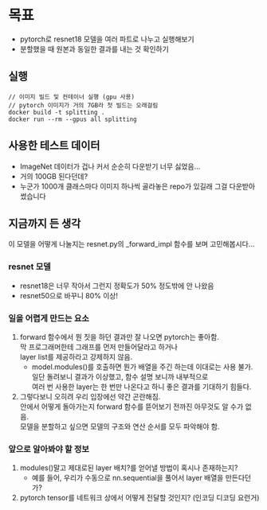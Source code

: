 # 목표
- pytorch로 resnet18 모델을 여러 파트로 나누고 실행해보기
- 분할했을 때 원본과 동일한 결과를 내는 것 확인하기

## 실행
```
// 이미지 빌드 및 컨테이너 실행 (gpu 사용)
// pytorch 이미지가 거의 7GB라 첫 빌드는 오래걸림
docker build -t splitting .
docker run --rm --gpus all splitting
```

## 사용한 테스트 데이터
- ImageNet 데이터가 겁나 커서 순순히 다운받기 너무 싫었음...
- 거의 100GB 된다던데?
- 누군가 1000개 클래스마다 이미지 하나씩 골라놓은 repo가 있길래 그걸 다운받아 썼습니다

## 지금까지 든 생각
이 모델을 어떻게 나눌지는 resnet.py의 _forward_impl 함수를 보며 고민해봅시다...

### resnet 모델
- resnet18은 너무 작아서 그런지 정확도가 50% 정도밖에 안 나왔음
- resnet50으로 바꾸니 80% 이상!

### 일을 어렵게 만드는 요소
1. forward 함수에서 뭔 짓을 하던 결과만 잘 나오면 pytorch는 좋아함.  
   막 프로그래머한테 그래프를 먼저 만들어달라고 하거나  
   layer list를 제공하라고 강제하지 않음.  
   * model.modules()를 호출하면 뭔가 배열을 주긴 하는데 이대로는 사용 불가.  
     일단 돌려보니 결과가 이상했고, 함수 설명 보니까 내부적으로  
     여러 번 사용한 layer는 한 번만 나온다고 하니 좋은 결과를 기대하기 힘들다.
2. 그렇다보니 오히려 우리 입장에선 약간 곤란해짐.  
   안에서 어떻게 돌아가는지 forward 함수를 뜯어보기 전까진 아무것도 알 수가 없음.  
   모델을 분할하고 싶으면 모델의 구조와 연산 순서를 모두 파악해야 함.

### 앞으로 알아봐야 할 정보
1. modules()말고 제대로된 layer 배치?를 얻어낼 방법이 혹시나 존재하는지?
    - 예를 들어, 우리가 수동으로 nn.sequential을 풀어서 layer 배열을 만든다던가?
2. pytorch tensor를 네트워크 상에서 어떻게 전달할 것인지? (인코딩 디코딩 요런거)
